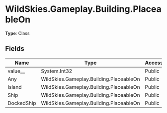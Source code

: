 ﻿# WildSkies.Gameplay.Building.PlaceableOn

**Type**: Class

## Fields

| Name | Type | Access |
|------|------|--------|
| value__ | System.Int32 | Public |
| Any | WildSkies.Gameplay.Building.PlaceableOn | Public |
| Island | WildSkies.Gameplay.Building.PlaceableOn | Public |
| Ship | WildSkies.Gameplay.Building.PlaceableOn | Public |
| DockedShip | WildSkies.Gameplay.Building.PlaceableOn | Public |

